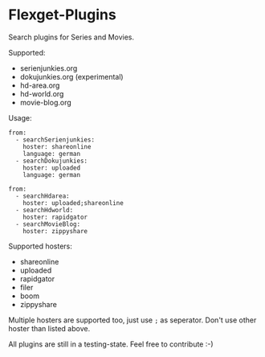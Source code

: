# Flexget-Plugins

Search plugins for Series and Movies. 

Supported:
* serienjunkies.org
* dokujunkies.org (experimental)
* hd-area.org
* hd-world.org
* movie-blog.org
  

Usage:
```  
from:
  - searchSerienjunkies:
    hoster: shareonline
    language: german
  - searchDokujunkies:
    hoster: uploaded
    language: german
```

```
from:
  - searchHdarea:
    hoster: uploaded;shareonline
  - searchHdworld:
    hoster: rapidgator
  - searchMovieBlog:
    hoster: zippyshare
```

Supported hosters:
* shareonline
* uploaded
* rapidgator
* filer
* boom
* zippyshare

Multiple hosters are supported too, just use `;` as seperator.
Don't use other hoster than listed above. 


All plugins are still in a testing-state. Feel free to contribute :-)
    
